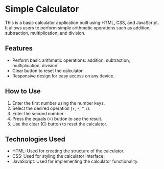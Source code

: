 # Simple Calculator

This is a basic calculator application built using HTML, CSS, and JavaScript. It allows users to perform simple arithmetic operations such as addition, subtraction, multiplication, and division.

## Features

- Perform basic arithmetic operations: addition, subtraction, multiplication, division.
- Clear button to reset the calculator.
- Responsive design for easy access on any device.

## How to Use

1. Enter the first number using the number keys.
2. Select the desired operation (+, -, \*, /).
3. Enter the second number.
4. Press the equals (=) button to see the result.
5. Use the clear (C) button to reset the calculator.

## Technologies Used

- HTML: Used for creating the structure of the calculator.
- CSS: Used for styling the calculator interface.
- JavaScript: Used for implementing the calculator functionality.

